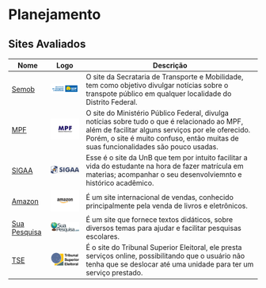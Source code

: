 # Planejamento

## Sites Avaliados
| Nome  | Logo | Descrição|
|---|---|---|
|[Semob](http://semob.df.gov.br/)| <img src="../images/semob_logo.png" width="150"> | O site da Secrataria de Transporte e Mobilidade, tem como objetivo divulgar notícias sobre o transpote público em qualquer localidade do Distrito Federal.  
|[MPF](http://www.mpf.mp.br/)|<img src="../images/mpf_logo.jpeg" width="150">|O site do Ministério Público Federal, divulga notícias sobre tudo o que é relacionado ao MPF, além de facilitar alguns serviços por ele oferecido. Porém, o site é muito confuso, então muitas de suas funcionalidades são pouco usadas.|
|[SIGAA](https://sig.unb.br/sigaa/verTelaLogin.do)|<img src="../images/sigaa_logo.jpeg" width="100" >|Esse é o site da UnB que tem por intuito facilitar a vida do estudante na hora de fazer matrícula em materias; acompanhar o seu desenvolviemnto e histórico acadêmico. |
|[Amazon](https://www.amazon.com.br/)|<img src="../images/amazon_logo.png" width="180" >|É um site internacional de vendas, conhecido principalmente pela venda de livros e eletrônicos. |
|[Sua Pesquisa](https://www.suapesquisa.com/)| <img src="../images/suapesquisa_logo.jpeg" width="100"> |É um site que fornece textos didáticos, sobre diversos temas para ajudar e facilitar pesquisas escolares.|
|[TSE](https://www.tse.jus.br/eleitor/servicos)|<img src="../images/tse_logo.png" width="100" >|É o site do Tribunal Superior Eleitoral, ele presta serviços online, possibilitando que o usuário não tenha que se deslocar até uma unidade para ter um serviço prestado.|
